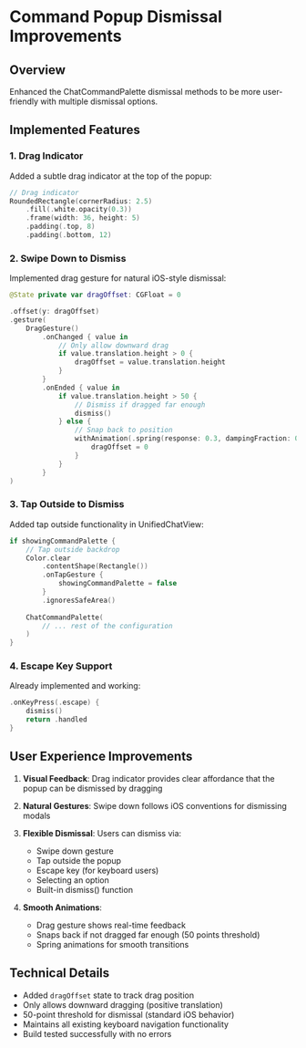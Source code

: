 # Command Popup Dismissal Improvements

## Overview
Enhanced the ChatCommandPalette dismissal methods to be more user-friendly with multiple dismissal options.

## Implemented Features

### 1. **Drag Indicator**
Added a subtle drag indicator at the top of the popup:
```swift
// Drag indicator
RoundedRectangle(cornerRadius: 2.5)
    .fill(.white.opacity(0.3))
    .frame(width: 36, height: 5)
    .padding(.top, 8)
    .padding(.bottom, 12)
```

### 2. **Swipe Down to Dismiss**
Implemented drag gesture for natural iOS-style dismissal:
```swift
@State private var dragOffset: CGFloat = 0

.offset(y: dragOffset)
.gesture(
    DragGesture()
        .onChanged { value in
            // Only allow downward drag
            if value.translation.height > 0 {
                dragOffset = value.translation.height
            }
        }
        .onEnded { value in
            if value.translation.height > 50 {
                // Dismiss if dragged far enough
                dismiss()
            } else {
                // Snap back to position
                withAnimation(.spring(response: 0.3, dampingFraction: 0.8)) {
                    dragOffset = 0
                }
            }
        }
)
```

### 3. **Tap Outside to Dismiss**
Added tap outside functionality in UnifiedChatView:
```swift
if showingCommandPalette {
    // Tap outside backdrop
    Color.clear
        .contentShape(Rectangle())
        .onTapGesture {
            showingCommandPalette = false
        }
        .ignoresSafeArea()
    
    ChatCommandPalette(
        // ... rest of the configuration
    )
}
```

### 4. **Escape Key Support**
Already implemented and working:
```swift
.onKeyPress(.escape) {
    dismiss()
    return .handled
}
```

## User Experience Improvements

1. **Visual Feedback**: Drag indicator provides clear affordance that the popup can be dismissed by dragging
2. **Natural Gestures**: Swipe down follows iOS conventions for dismissing modals
3. **Flexible Dismissal**: Users can dismiss via:
   - Swipe down gesture
   - Tap outside the popup
   - Escape key (for keyboard users)
   - Selecting an option
   - Built-in dismiss() function

4. **Smooth Animations**: 
   - Drag gesture shows real-time feedback
   - Snaps back if not dragged far enough (50 points threshold)
   - Spring animations for smooth transitions

## Technical Details

- Added `dragOffset` state to track drag position
- Only allows downward dragging (positive translation)
- 50-point threshold for dismissal (standard iOS behavior)
- Maintains all existing keyboard navigation functionality
- Build tested successfully with no errors